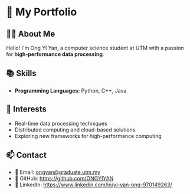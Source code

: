 # 🚀 My Portfolio


## 👩‍💻 About Me  
Hello! I'm Ong Yi Yan, a computer science student at UTM with a passion for **high-performance data processing**. 

## 📚 Skills  
- **Programming Languages:** Python, C++, Java
  
## 🎯 Interests  
- Real-time data processing techniques  
- Distributed computing and cloud-based solutions  
- Exploring new frameworks for high-performance computing  

## 📫 Contact  
- 📧 Email: ongyan@graduate.utm.my
- 🔗 GitHub: https://github.com/ONGYIYAN
- 💼 LinkedIn: https://www.linkedin.com/in/yi-yan-ong-970149263/
